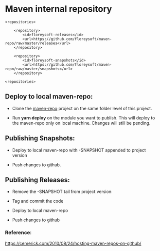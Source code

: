 # Maven internal repository

```
<repositories>

    <repository>
        <id>floreysoft-releases</id>
        <url>https://github.com/floreysoft/maven-repo/raw/master/releases</url>
    </repository>

    <repository>
        <id>floreysoft-snapshots</id>
        <url>https://github.com/floreysoft/maven-repo/raw/master/snapshots</url>
    </repository>

<repositories>

```

## Deploy to local maven-repo:

- Clone the [maven-repo](https://github.com/floreysoft/maven-repo) project on the same folder level of this project.

- Run **yarn deploy** on the module you want to publish. This will deploy to the maven-repo only on local machine. Changes will still be pending.

## Publishing Snapshots:

- Deploy to local maven-repo with -SNAPSHOT appended to project version

- Push changes to github.


## Publishing Releases:

- Remove the -SNAPSHOT tail from project version

- Tag and commit the code

- Deploy to local maven-repo

- Push changes to github


### Reference:

https://cemerick.com/2010/08/24/hosting-maven-repos-on-github/
